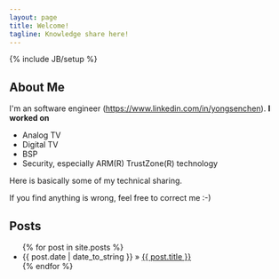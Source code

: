 ```yaml
---
layout: page
title: Welcome!
tagline: Knowledge share here!
---
```

{% include JB/setup %}

## About Me

I'm an software engineer (<https://www.linkedin.com/in/yongsenchen>).
**I worked on**
- Analog TV
- Digital TV
- BSP
- Security, especially ARM(R) TrustZone(R) technology

Here is basically some of my technical sharing.

If you find anything is wrong, feel free to correct me :-)

## Posts

<ul class="posts">
  {% for post in site.posts %}
    <li><span>{{ post.date | date_to_string }}</span> &raquo; <a href="{{ BASE_PATH }}{{ post.url }}">{{ post.title }}</a></li>
  {% endfor %}
</ul>
